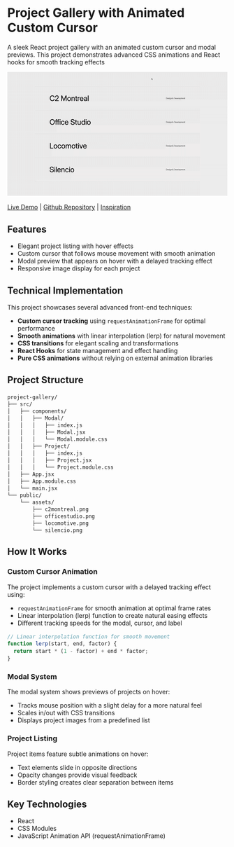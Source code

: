 # Project Gallery with Animated Custom Cursor

A sleek React project gallery with an animated custom cursor and modal previews. This project demonstrates advanced CSS animations and React hooks for smooth tracking effects

![Demonstration gif](gif.gif)

[Live Demo](https://mousehovergallery.floriansimunek.com) | [Github Repository](https://github.com/floriansimunek/Mouse-Hover-Gallery) | [Inspiration](https://dennissnellenberg.com/)

## Features

- Elegant project listing with hover effects
- Custom cursor that follows mouse movement with smooth animation
- Modal preview that appears on hover with a delayed tracking effect
- Responsive image display for each project

## Technical Implementation

This project showcases several advanced front-end techniques:

- **Custom cursor tracking** using `requestAnimationFrame` for optimal performance
- **Smooth animations** with linear interpolation (lerp) for natural movement
- **CSS transitions** for elegant scaling and transformations
- **React Hooks** for state management and effect handling
- **Pure CSS animations** without relying on external animation libraries

## Project Structure

```
project-gallery/
├── src/
│   ├── components/
│   │   ├── Modal/
│   │   │   ├── index.js
│   │   │   ├── Modal.jsx
│   │   │   └── Modal.module.css
│   │   ├── Project/
│   │   │   ├── index.js
│   │   │   ├── Project.jsx
│   │   │   └── Project.module.css
│   ├── App.jsx
│   ├── App.module.css
│   └── main.jsx
└── public/
    └── assets/
        ├── c2montreal.png
        ├── officestudio.png
        ├── locomotive.png
        └── silencio.png
```

## How It Works

### Custom Cursor Animation

The project implements a custom cursor with a delayed tracking effect using:

- `requestAnimationFrame` for smooth animation at optimal frame rates
- Linear interpolation (lerp) function to create natural easing effects
- Different tracking speeds for the modal, cursor, and label

```javascript
// Linear interpolation function for smooth movement
function lerp(start, end, factor) {
  return start * (1 - factor) + end * factor;
}
```

### Modal System

The modal system shows previews of projects on hover:

- Tracks mouse position with a slight delay for a more natural feel
- Scales in/out with CSS transitions
- Displays project images from a predefined list

### Project Listing

Project items feature subtle animations on hover:

- Text elements slide in opposite directions
- Opacity changes provide visual feedback
- Border styling creates clear separation between items

## Key Technologies

- React
- CSS Modules
- JavaScript Animation API (requestAnimationFrame)
